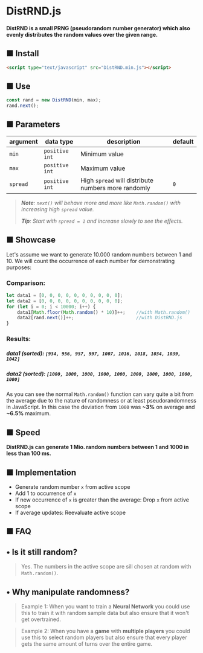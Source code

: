 # DistRND.js
#### DistRND is a small PRNG (pseudorandom number generator) which also evenly distributes the random values over the given range.
## ■ Install
```html
<script type="text/javascript" src="DistRND.min.js"></script>
```
## ■ Use
```js
const rand = new DistRND(min, max);
rand.next();
```
## ■ Parameters
argument|data type|description|default|
---|---|---|---
`min`|`positive int`|Minimum value
`max`|`positive int`|Maximum value
`spread`|`positive int`|High `spread` will distribute numbers more randomly|`0`
>_**Note**: `next()` will behave more and more like `Math.random()` with increasing high `spread` value._
>
>_**Tip**: Start with `spread = 1` and increase slowly to see the effects._
## ■ Showcase
Let's assume we want to generate 10.000 random numbers between 1 and 10.
We will count the occurrence of each number for demonstrating purposes:
### Comparison:
```js
let data1 = [0, 0, 0, 0, 0, 0, 0, 0, 0, 0];
let data2 = [0, 0, 0, 0, 0, 0, 0, 0, 0, 0];
for (let i = 0; i < 10000; i++) {
    data1[Math.floor(Math.random() * 10)]++;    //with Math.random()
    data2[rand.next()]++;                       //with DistRND.js
}
```
### Results:
##### data1 (sorted): `[934, 956, 957, 997, 1007, 1016, 1018, 1034, 1039, 1042]`
##### data2 (sorted): `[1000, 1000, 1000, 1000, 1000, 1000, 1000, 1000, 1000, 1000]`
As you can see the normal `Math.random()` function can vary quite a bit from the average due to the nature of randomness or at least pseudorandomness in JavaScript. In this case the deviation from `1000` was **~3%** on average and **~6.5%** maximum.
## ■ Speed
**DistRND.js can generate 1 Mio. random numbers between 1 and 1000 in less than 100 ms.**
## ■ Implementation
- Generate random number `x` from active scope
- Add 1 to occurrence of `x`
- If new occurrence of `x` is greater than the average: Drop `x` from active scope
- If average updates: Reevaluate active scope
## ■ FAQ
## • Is it still random?
>Yes. The numbers in the active scope are sill chosen at random with `Math.random()`.
## • Why manipulate randomness?
>Example 1: When you want to train a **Neural Network** you could use this to train it with random sample data but also ensure that it won't get overtrained.

>Example 2: When you have a **game** with **multiple players** you could use this to select random players but also ensure that every player gets the same amount of turns over the entire game.